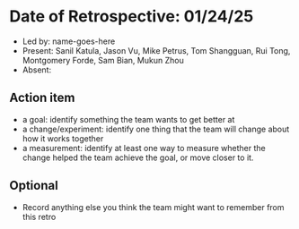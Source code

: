 # Date of Retrospective: 01/24/25

* Led by: name-goes-here
* Present: Sanil Katula, Jason Vu, Mike Petrus, Tom Shangguan, Rui Tong, Montgomery Forde, Sam Bian, Mukun Zhou
* Absent: 

## Action item

* a goal: identify something the team wants to get better at
* a change/experiment: identify one thing that the team will change about how it works together
* a measurement: identify at least one way to measure whether the change helped the team achieve the goal, or move closer to it.

## Optional

* Record anything else you think the team might want to remember from this retro
